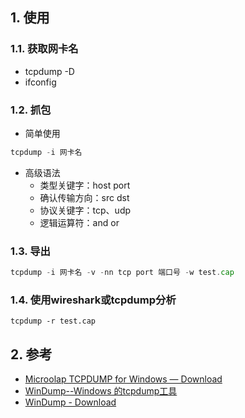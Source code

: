 ## 1. 使用
### 1.1. 获取网卡名
- tcpdump -D
- ifconfig

### 1.2. 抓包
- 简单使用
```go
tcpdump -i 网卡名
```

- 高级语法
    - 类型关键字：host port
    - 确认传输方向：src dst
    - 协议关键字：tcp、udp
    - 逻辑运算符：and or
### 1.3. 导出
```go
tcpdump -i 网卡名 -v -nn tcp port 端口号 -w test.cap
```

### 1.4. 使用wireshark或tcpdump分析
```
tcpdump -r test.cap
```

## 2. 参考
- [Microolap TCPDUMP for Windows — Download](https://www.microolap.com/products/network/tcpdump/download/)
- [WinDump\-\-Windows 的tcpdump工具](http://www.360doc.com/content/11/0319/10/54470_102500630.shtml)
- [WinDump \- Download](https://www.winpcap.org/windump/install/default.htm)